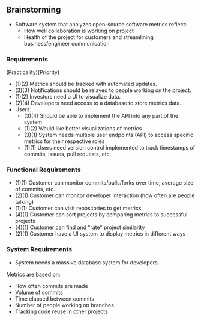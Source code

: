 ## Brainstorming
- Software system that analyzes open-source software metrics reflect:
    - How well collaboration is working on project
    - Health of the project for customers and streamlining business/engineer communication

### Requirements
(Practicality)(Priority)
- (1)(2) Metrics should be tracked with automated updates.
- (3)(3) Notifications should be relayed to people working on the project.
- (1)(2) Investors need a UI to visualize data.
- (2)(4) Developers need access to a database to store metrics data.
- Users:
    - (3)(4) Should be able to implement the API into any part of the system
    - (1)(2) Would like better visualizations of metrics
    - (3)(1) System needs multiple user endpoints (API) to access specific metrics for their respective roles
    - (1)(1) Users need version control implemented to track timestamps of commits, issues, pull requests, etc.
    
### Functional Requirements
- (1)(1) Customer can monitor commits/pulls/forks over time, average size of commits, etc.
- (2)(1) Customer can monitor developer interaction (how often are people talking)
- (1)(1) Customer can visit repositories to get metrics
- (4)(1) Customer can sort projects by comparing metrics to successful projects
- (4)(1) Customer can find and "rate" project similarity
- (2)(1) Customer have a UI system to display metrics in different ways

### System Requirements
- System needs a massive database system for developers.

Metrics are based on:
- How often commits are made
- Volume of commits
- Time elapsed between commits
- Number of people working on branches
- Tracking code reuse in other projects
